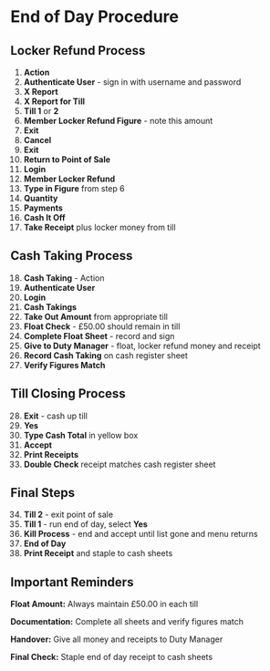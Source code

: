 # End of Day Procedure

## Locker Refund Process

1. **Action**
2. **Authenticate User** - sign in with username and password
3. **X Report**
4. **X Report for Till**
5. **Till 1** or **2**
6. **Member Locker Refund Figure** - note this amount
7. **Exit**
8. **Cancel**
9. **Exit**
10. **Return to Point of Sale**
11. **Login**
12. **Member Locker Refund**
13. **Type in Figure** from step 6
14. **Quantity**
15. **Payments**
16. **Cash It Off**
17. **Take Receipt** plus locker money from till

## Cash Taking Process

18. **Cash Taking** - Action
19. **Authenticate User**
20. **Login**
21. **Cash Takings**
22. **Take Out Amount** from appropriate till
23. **Float Check** - £50.00 should remain in till
24. **Complete Float Sheet** - record and sign
25. **Give to Duty Manager** - float, locker refund money and receipt
26. **Record Cash Taking** on cash register sheet
27. **Verify Figures Match**

## Till Closing Process

28. **Exit** - cash up till
29. **Yes**
30. **Type Cash Total** in yellow box
31. **Accept**
32. **Print Receipts**
33. **Double Check** receipt matches cash register sheet

## Final Steps

34. **Till 2** - exit point of sale
35. **Till 1** - run end of day, select **Yes**
36. **Kill Process** - end and accept until list gone and menu returns
37. **End of Day**
38. **Print Receipt** and staple to cash sheets

## Important Reminders

**Float Amount:** Always maintain £50.00 in each till

**Documentation:** Complete all sheets and verify figures match

**Handover:** Give all money and receipts to Duty Manager

**Final Check:** Staple end of day receipt to cash sheets
